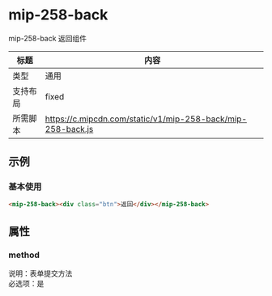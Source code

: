 # mip-258-back

mip-258-back 返回组件

标题|内容
----|----
类型|通用
支持布局|fixed
所需脚本|https://c.mipcdn.com/static/v1/mip-258-back/mip-258-back.js

## 示例
### 基本使用

```html
<mip-258-back><div class="btn">返回</div></mip-258-back>
```
## 属性

### method

说明：表单提交方法  
必选项：是 


